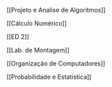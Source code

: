[[Projeto e Analise de Algoritmos]]

[[Cálculo Numérico]]

[[ED 2]]

[[Lab. de Montagem]]

[[Organização de Computadores]]

[[Probabilidade e Estatística]]